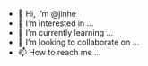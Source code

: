 - 👋 Hi, I’m @jinhe
- 👀 I’m interested in ...
- 🌱 I’m currently learning ...
- 💞️ I’m looking to collaborate on ...
- 📫 How to reach me ...

<!---
Shacho/Shacho is a ✨ special ✨ repository because its `README.md` (this file) appears on your GitHub profile.
You can click the Preview link to take a look at your changes.
--->
